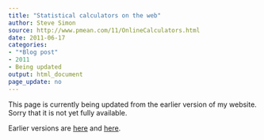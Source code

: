 ```yaml
---
title: "Statistical calculators on the web"
author: Steve Simon
source: http://www.pmean.com/11/OnlineCalculators.html
date: 2011-06-17
categories:
- "*Blog post"
- 2011
- Being updated
output: html_document
page_update: no
---
```


This page is currently being updated from the earlier version of my website. Sorry that it is not yet fully available.

<!---More--->

Earlier versions are [here][sim1] and [here][sim2].

[sim1]: http://www.pmean.com/11/OnlineCalculators.html
[sim2]: http://new.pmean.com/online-calculators/
